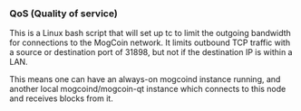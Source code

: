 ### QoS (Quality of service) ###

This is a Linux bash script that will set up tc to limit the outgoing bandwidth for connections to the MogCoin network. It limits outbound TCP traffic with a source or destination port of 31898, but not if the destination IP is within a LAN.

This means one can have an always-on mogcoind instance running, and another local mogcoind/mogcoin-qt instance which connects to this node and receives blocks from it.
